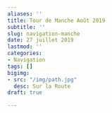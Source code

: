 ```yaml
---
aliases: ''
title: Tour de Manche Août 2019
subtitle: ''
slug: navigation-manche
date: 27 juillet 2019
lastmod: ''
categories:
- Navigation
tags: []
bigimg:
- src: "/img/path.jpg"
  desc: Sur la Route
draft: true

---
```

